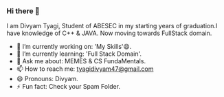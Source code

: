 ### Hi there 👋
I am Divyam Tyagi, Student of ABESEC in my starting years of graduation.I have knowledge of C++ & JAVA. Now moving towards FullStack domain.


- 🔭 I’m currently working on: 'My Skills'😄.
- 🌱 I’m currently learning:  'Full Stack Domain'.
- 💬 Ask me about: MEMES & CS FundaMentals.
- 📫 How to reach me: tyagidivyam47@gmail.com
- 😄 Pronouns: Divyam.
- ⚡ Fun fact: Check your Spam Folder.

<!--
**tyagidivyam47/tyagidivyam47** is a ✨ _special_ ✨ repository because its `README.md` (this file) appears on your GitHub profile.

Here are some ideas to get you started:

- 🔭 I’m currently working on 'My Skills'😄.
- 🌱 I’m currently learning 'Full Stack Domain'.
- 💬 Ask me about MEMES & CS FundaMentals.
- 📫 How to reach me: tyagidivyam47@gmail.com
- 😄 Pronouns: Divyam (OR) 'D'.
- ⚡ Fun fact: Check on your Mail.
-->
